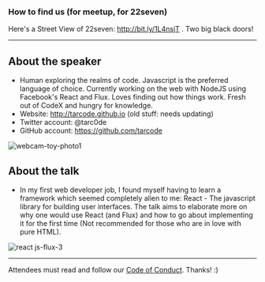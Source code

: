 ### How to find us (for meetup, for 22seven)

Here's a Street View of 22seven: http://bit.ly/1L4nsjT . Two big black doors!

---

## About the speaker

* Human exploring the realms of code. Javascript is the preferred language of choice. Currently working on the web with NodeJS using Facebook's React and Flux. Loves finding out how things work. Fresh out of CodeX and hungry for knowledge.
* Website: http://tarcode.github.io   (old stuff: needs updating)
* Twitter account: @tarc0de
* GitHub account: https://github.com/tarcode

![webcam-toy-photo1](https://cloud.githubusercontent.com/assets/11028860/13181146/3eb68c22-d734-11e5-82b7-ef7da54a0d21.jpg)

## About the talk

* In my first web developer job, I found myself having to learn a framework which seemed completely alien to me: React - The javascript library for building user interfaces. The talk aims to elaborate more on why one would use React (and Flux) and how to go about implementing it for the first time (Not recommended for those who are in love with pure HTML).

![react js-flux-3](https://cloud.githubusercontent.com/assets/11028860/13181720/176c53ba-d737-11e5-8edc-3a988778ca1f.png)

---

Attendees must read and follow our [Code of Conduct](http://ctfeds.org/code-of-conduct.html). Thanks! :)
